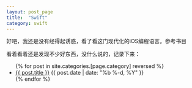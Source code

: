 ```yaml
---
layout: post_page
title:  "Swift"
category: swift
---
```


好吧，我还是没有经得起诱惑，看了看这门现代化的iOS编程语言。参考书目

看着看着还是发现不少好东西，没什么说的，记录下来：

<ul class="posts">
{% for post in site.categories.[page.category] reversed %}
      <li>
        <a class="post-link" href="{{ post.url | prepend: site.baseurl }}">{{ post.title }}</a>
        <span class="post-date">{{ post.date | date: "%b %-d, %Y" }}</span>
      </li>
{% endfor %}
</ul>